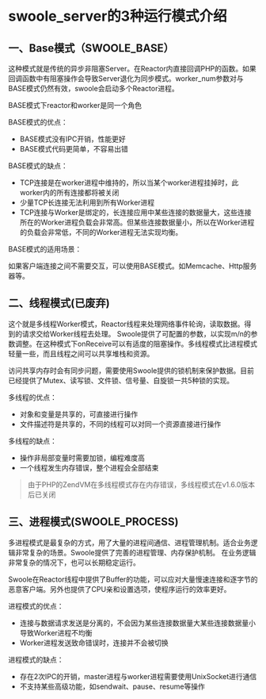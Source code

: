 # swoole_server的3种运行模式介绍
## 一、Base模式（SWOOLE_BASE）
这种模式就是传统的异步非阻塞Server。在Reactor内直接回调PHP的函数。如果回调函数中有阻塞操作会导致Server退化为同步模式。worker_num参数对与BASE模式仍然有效，swoole会启动多个Reactor进程。

BASE模式下reactor和worker是同一个角色

BASE模式的优点：

* BASE模式没有IPC开销，性能更好
* BASE模式代码更简单，不容易出错

BASE模式的缺点：

* TCP连接是在worker进程中维持的，所以当某个worker进程挂掉时，此worker内的所有连接都将被关闭
* 少量TCP长连接无法利用到所有Worker进程
* TCP连接与Worker是绑定的，长连接应用中某些连接的数据量大，这些连接所在的Worker进程负载会非常高。但某些连接数据量小，所以在Worker进程的负载会非常低，不同的Worker进程无法实现均衡。

BASE模式的适用场景：

如果客户端连接之间不需要交互，可以使用BASE模式。如Memcache、Http服务器等。

## 二、线程模式(已废弃)
这个就是多线程Worker模式，Reactor线程来处理网络事件轮询，读取数据。得到的请求交给Worker线程去处理。 Swoole提供了可配置的参数，以实现m/n的参数调整。在这种模式下onReceive可以有适度的阻塞操作。多线程模式比进程模式轻量一些，而且线程之间可以共享堆栈和资源。

访问共享内存时会有同步问题，需要使用Swoole提供的锁机制来保护数据。目前已经提供了Mutex、读写锁、文件锁、信号量、自旋锁一共5种锁的实现。

多线程的优点：

* 对象和变量是共享的，可直接进行操作
* 文件描述符是共享的，不同的线程可以对同一个资源直接进行操作

多线程的缺点：

* 操作非局部变量时需要加锁，编程难度高
* 一个线程发生内存错误，整个进程会全部结束

>由于PHP的ZendVM在多线程模式存在内存错误，多线程模式在v1.6.0版本后已关闭

## 三、进程模式(SWOOLE_PROCESS)
多进程模式是最复杂的方式，用了大量的进程间通信、进程管理机制。适合业务逻辑非常复杂的场景。Swoole提供了完善的进程管理、内存保护机制。 在业务逻辑非常复杂的情况下，也可以长期稳定运行。

Swoole在Reactor线程中提供了Buffer的功能，可以应对大量慢速连接和逐字节的恶意客户端。另外也提供了CPU亲和设置选项，使程序运行的效率更好。

进程模式的优点：

* 连接与数据请求发送是分离的，不会因为某些连接数据量大某些连接数据量小导致Worker进程不均衡
* Worker进程发送致命错误时，连接并不会被切换

进程模式的缺点：

* 存在2次IPC的开销，master进程与worker进程需要使用UnixSocket进行通信
* 不支持某些高级功能，如sendwait、pause、resume等操作